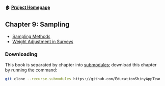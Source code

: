 :house: [**Project Homepage**](https://github.com/EducationShinyAppTeam/BOAST)

## Chapter 9: Sampling
- [Sampling Methods](https://github.com/EducationShinyAppTeam/Sampling_Methods)
- [Weight Adjustment in Surveys](https://github.com/EducationShinyAppTeam/Weight_Adjustment_in_Surveys)

### Downloading
This book is separated by chapter into [submodules](https://git-scm.com/book/en/v2/Git-Tools-Submodules); download this chapter by running the command:
```bash
git clone --recurse-submodules https://github.com/EducationShinyAppTeam/09-Sampling
```
